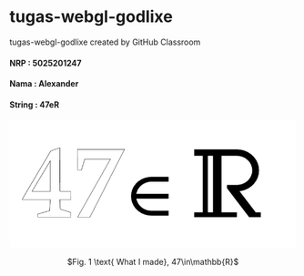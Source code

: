 # tugas-webgl-godlixe
tugas-webgl-godlixe created by GitHub Classroom

#### NRP : 5025201247
#### Nama  : Alexander
#### String : 47eR


<p>
    <img src="https://github.com/cg20221d/tugas-webgl-godlixe/blob/main/Screenshot%20from%202022-09-18%2017-47-16.png?raw=true" alt>
    <p align="center">$Fig. 1 \text{ What I made}, 47\in\mathbb{R}$</p>
</p>
